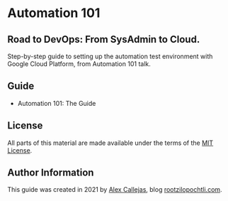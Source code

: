 # Automation 101
## Road to DevOps: From SysAdmin to Cloud. 

Step-by-step guide to setting up the automation test environment with Google Cloud Platform, from Automation 101 talk.

Guide
-------
- Automation 101: The Guide

License
-------

All parts of this material are made available under the terms of the [MIT License](LICENSE).

Author Information
------------------

This guide was created in 2021 by [Alex Callejas](https://www.twitter.com/dark_axl), blog [rootzilopochtli.com](https://www.rootzilopochtli.com/).
